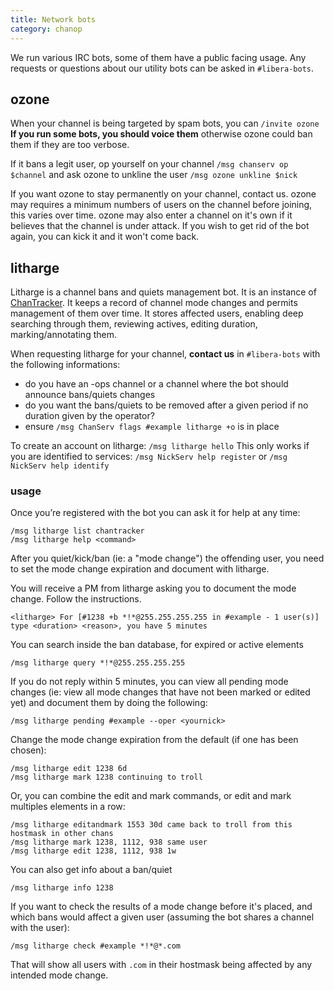 ```yaml
---
title: Network bots
category: chanop
---
```


We run various IRC bots, some of them have a public facing usage.
Any requests or questions about our utility bots can be asked in `#libera-bots`.

## ozone

When your channel is being targeted by spam bots, you can `/invite ozone`
**If you run some bots, you should voice them** otherwise ozone could ban them if they are too verbose.

If it bans a legit user, op yourself on your channel `/msg chanserv op $channel` and ask ozone to unkline the  user `/msg ozone unkline $nick`

If you want ozone to stay permanently on your channel, contact us.
ozone may requires a minimum numbers of users on the channel before joining, this varies over time.
ozone may also enter a channel on it's own if it believes that the channel is under attack.
If you wish to get rid of the bot again, you can kick it and it won't come back.

## litharge

Litharge is a channel bans and quiets management bot. It is an instance of [ChanTracker](https://github.com/ncoevoet/ChanTracker).
It keeps a record of channel mode changes and permits management of them over time. 
It stores affected users, enabling deep searching through them, reviewing actives, editing duration, marking/annotating them.

When requesting litharge for your channel, **contact us** in `#libera-bots` with the following informations:
- do you have an -ops channel or a channel where the bot should announce bans/quiets changes
- do you want the bans/quiets to be removed after a given period if no duration given by the operator?
- ensure `/msg ChanServ flags #example litharge +o` is in place

To create an account on litharge: `/msg litharge hello`
This only works if you are identified to services: `/msg NickServ help register` or `/msg NickServ help identify`

### usage

Once you’re registered with the bot you can ask it for help at any time:

    /msg litharge list chantracker
    /msg litharge help <command>

After you quiet/kick/ban (ie: a "mode change") the offending user, you need to set the mode change expiration and document with litharge.

You will receive a PM from litharge asking you to document the mode change. Follow the instructions.

    <litharge> For [#1238 +b *!*@255.255.255.255 in #example - 1 user(s)] type <duration> <reason>, you have 5 minutes

You can search inside the ban database, for expired or active elements

    /msg litharge query *!*@255.255.255.255 

If you do not reply within 5 minutes, you can view all pending mode changes (ie: view all mode changes that have not been marked or edited yet) and document them by doing the following: 

    /msg litharge pending #example --oper <yournick>

Change the mode change expiration from the default (if one has been chosen):
 
    /msg litharge edit 1238 6d
    /msg litharge mark 1238 continuing to troll

Or, you can combine the edit and mark commands, or edit and mark multiples elements in a row: 

    /msg litharge editandmark 1553 30d came back to troll from this hostmask in other chans
    /msg litharge mark 1238, 1112, 938 same user
    /msg litharge edit 1238, 1112, 938 1w
    
You can also get info about a ban/quiet

    /msg litharge info 1238

If you want to check the results of a mode change before it's placed, and which bans would affect a given user (assuming the bot shares a channel with the user):

    /msg litharge check #example *!*@*.com

That will show all users with `.com` in their hostmask being affected by any intended mode change.
